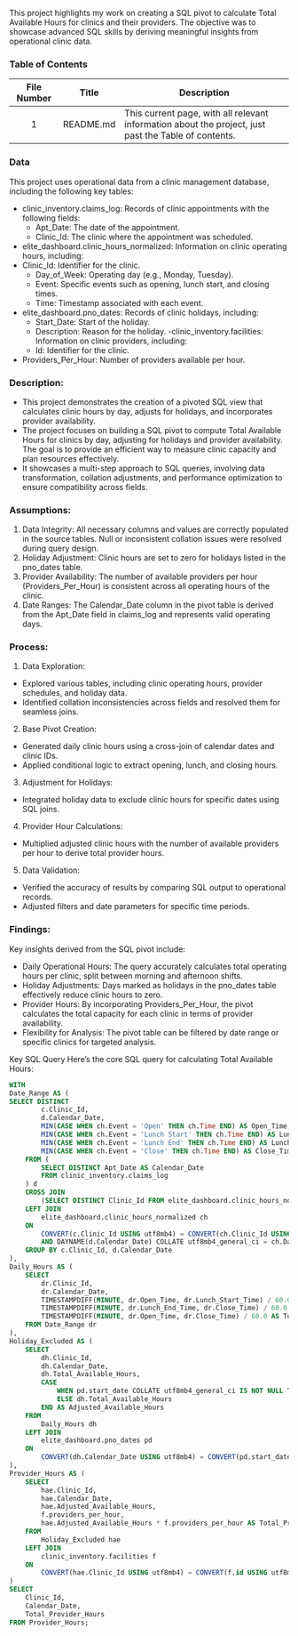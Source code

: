 This project highlights my work on creating a SQL pivot to calculate Total Available Hours for clinics and their providers. The objective was to showcase advanced SQL skills by deriving meaningful insights from operational clinic data.

### Table of Contents
| File Number | Title | Description |
| :-----------: | ----------- |----------- |
| 1 | README.md | This current page, with all relevant information about the project, just past the Table of contents. |

### Data
This project uses operational data from a clinic management database, including the following key tables: 
- clinic_inventory.claims_log: Records of clinic appointments with the following fields: 
    - Apt_Date: The date of the appointment. 
    - Clinic_Id: The clinic where the appointment was scheduled. 
- elite_dashboard.clinic_hours_normalized: Information on clinic operating hours, including: 
- Clinic_Id: Identifier for the clinic. 
    - Day_of_Week: Operating day (e.g., Monday, Tuesday). 
    - Event: Specific events such as opening, lunch start, and closing times. 
    - Time: Timestamp associated with each event. 
- elite_dashboard.pno_dates: Records of clinic holidays, including: 
    - Start_Date: Start of the holiday. 
    - Description: Reason for the holiday. 
-clinic_inventory.facilities: Information on clinic providers, including: 
    - Id: Identifier for the clinic. 
- Providers_Per_Hour: Number of providers available per hour. 

### Description:
- This project demonstrates the creation of a pivoted SQL view that calculates clinic hours by day, adjusts for holidays, and incorporates provider availability. 
- The project focuses on building a SQL pivot to compute Total Available Hours for clinics by day, adjusting for holidays and provider availability. The goal is to provide an efficient way to measure clinic capacity and plan resources effectively. 
- It showcases a multi-step approach to SQL queries, involving data transformation, collation adjustments, and performance optimization to ensure compatibility across fields. 

### Assumptions: 
1. Data Integrity: All necessary columns and values are correctly populated in the source tables. Null or inconsistent collation issues were resolved during query design. 
2. Holiday Adjustment: Clinic hours are set to zero for holidays listed in the pno_dates table. 
3. Provider Availability: The number of available providers per hour (Providers_Per_Hour) is consistent across all operating hours of the clinic. 
4. Date Ranges: The Calendar_Date column in the pivot table is derived from the Apt_Date field in claims_log and represents valid operating days. 

### Process: 
1. Data Exploration: 
- Explored various tables, including clinic operating hours, provider schedules, and holiday data. 
- Identified collation inconsistencies across fields and resolved them for seamless joins. 
2. Base Pivot Creation: 
- Generated daily clinic hours using a cross-join of calendar dates and clinic IDs. 
- Applied conditional logic to extract opening, lunch, and closing hours. 
3. Adjustment for Holidays: 
- Integrated holiday data to exclude clinic hours for specific dates using SQL joins. 
4. Provider Hour Calculations: 
- Multiplied adjusted clinic hours with the number of available providers per hour to derive total provider hours. 
5. Data Validation: 
- Verified the accuracy of results by comparing SQL output to operational records. 
- Adjusted filters and date parameters for specific time periods. 

### Findings:
Key insights derived from the SQL pivot include: 
- Daily Operational Hours: The query accurately calculates total operating hours per clinic, split between morning and afternoon shifts. 
- Holiday Adjustments: Days marked as holidays in the pno_dates table effectively reduce clinic hours to zero. 
- Provider Hours: By incorporating Providers_Per_Hour, the pivot calculates the total capacity for each clinic in terms of provider availability. 
- Flexibility for Analysis: The pivot table can be filtered by date range or specific clinics for targeted analysis. 

Key SQL Query 
Here’s the core SQL query for calculating Total Available Hours: 
```sql 
WITH  
Date_Range AS ( 
SELECT DISTINCT  
        c.Clinic_Id, 
        d.Calendar_Date, 
        MIN(CASE WHEN ch.Event = 'Open' THEN ch.Time END) AS Open_Time, 
        MIN(CASE WHEN ch.Event = 'Lunch Start' THEN ch.Time END) AS Lunch_Start_Time, 
        MIN(CASE WHEN ch.Event = 'Lunch End' THEN ch.Time END) AS Lunch_End_Time, 
        MIN(CASE WHEN ch.Event = 'Close' THEN ch.Time END) AS Close_Time 
    FROM ( 
        SELECT DISTINCT Apt_Date AS Calendar_Date  
        FROM clinic_inventory.claims_log 
    ) d 
    CROSS JOIN  
        (SELECT DISTINCT Clinic_Id FROM elite_dashboard.clinic_hours_normalized) c 
    LEFT JOIN  
        elite_dashboard.clinic_hours_normalized ch 
    ON  
        CONVERT(c.Clinic_Id USING utf8mb4) = CONVERT(ch.Clinic_Id USING utf8mb4) 
        AND DAYNAME(d.Calendar_Date) COLLATE utf8mb4_general_ci = ch.Day_of_Week COLLATE utf8mb4_general_ci 
    GROUP BY c.Clinic_Id, d.Calendar_Date 
), 
Daily_Hours AS ( 
    SELECT  
        dr.Clinic_Id, 
        dr.Calendar_Date, 
        TIMESTAMPDIFF(MINUTE, dr.Open_Time, dr.Lunch_Start_Time) / 60.0 AS Open_To_Lunch_Hours, 
        TIMESTAMPDIFF(MINUTE, dr.Lunch_End_Time, dr.Close_Time) / 60.0 AS Lunch_End_To_Close_Hours, 
        TIMESTAMPDIFF(MINUTE, dr.Open_Time, dr.Close_Time) / 60.0 AS Total_Available_Hours 
    FROM Date_Range dr 
), 
Holiday_Excluded AS ( 
    SELECT  
        dh.Clinic_Id, 
        dh.Calendar_Date, 
        dh.Total_Available_Hours, 
        CASE 
            WHEN pd.start_date COLLATE utf8mb4_general_ci IS NOT NULL THEN 0 
            ELSE dh.Total_Available_Hours 
        END AS Adjusted_Available_Hours 
    FROM  
        Daily_Hours dh 
    LEFT JOIN  
        elite_dashboard.pno_dates pd 
    ON  
        CONVERT(dh.Calendar_Date USING utf8mb4) = CONVERT(pd.start_date USING utf8mb4) 
), 
Provider_Hours AS ( 
    SELECT  
        hae.Clinic_Id, 
        hae.Calendar_Date, 
        hae.Adjusted_Available_Hours, 
        f.providers_per_hour, 
        hae.Adjusted_Available_Hours * f.providers_per_hour AS Total_Provider_Hours 
    FROM  
        Holiday_Excluded hae 
    LEFT JOIN  
        clinic_inventory.facilities f 
    ON  
        CONVERT(hae.Clinic_Id USING utf8mb4) = CONVERT(f.id USING utf8mb4) 
) 
SELECT  
    Clinic_Id, 
    Calendar_Date, 
    Total_Provider_Hours 
FROM Provider_Hours;
```` 
 
